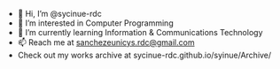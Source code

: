 - 👋 Hi, I’m @sycinue-rdc
- 👀 I’m interested in Computer Programming
- 🌱 I’m currently learning Information & Communications Technology
- 📫 Reach me at sanchezeunicys.rdc@gmail.com
-  Check out my works archive at sycinue-rdc.github.io/syinue/Archive/

<!---
sycinue-rdc/sycinue-rdc is a ✨ special ✨ repository because its `README.md` (this file) appears on your GitHub profile.
You can click the Preview link to take a look at your changes.
--->

